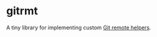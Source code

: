 # gitrmt
A tiny library for implementing custom [Git remote helpers](https://www.git-scm.com/docs/gitremote-helpers).